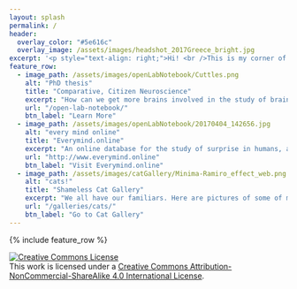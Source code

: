```yaml
---
layout: splash
permalink: /
header:
  overlay_color: "#5e616c"
  overlay_image: /assets/images/headshot_2017Greece_bright.jpg
excerpt: '<p style="text-align: right;">Hi! <br />This is my corner of the internet. <br /> It is constantly under revision ^.^ <br /> <br /> If you would like to get in touch, <br />please email danbee at alum dot mit dot edu.<br /> <br /> <br />Some of my favorite things: <br /><a href="http://bluescholars.com" style="color:#4f00bd">Blue Scholars</a><br /><a href="http://scubaphone.org" style="color:#4f00bd">Scubaphone</a><br /><a href="https://youtu.be/6SCrRYDOg_s" style="color:#4f00bd">Cuttlefish</a><br /><a href="https://youtu.be/P8-Bv7E3pcE" style="color:#4f00bd">Star Wars Parkour</a><br /><a href="http://memory-alpha.wikia.com/wiki/Data" style="color:#4f00bd">Lt. Cmdr. Data</a><br /><a href="https://www.flying-frenchies.com/en/movies" style="color:#4f00bd">Flying</a><br /><br /><br />Thanks for visiting!<br /></p>'
feature_row:
  - image_path: /assets/images/openLabNotebook/Cuttles.png
    alt: "PhD thesis"
    title: "Comparative, Citizen Neuroscience"
    excerpt: "How can we get more brains involved in the study of brains?"
    url: "/open-lab-notebook/"
    btn_label: "Learn More"
  - image_path: /assets/images/openLabNotebook/20170404_142656.jpg
    alt: "every mind online"
    title: "Everymind.online"
    excerpt: "An online database for the study of surprise in humans, as part of an exhibit about the comparative study of intelligence at the Brighton Sea Life Center, July-August 2017"
    url: "http://www.everymind.online"
    btn_label: "Visit Everymind.online"
  - image_path: /assets/images/catGallery/Minima-Ramiro_effect_web.png
    alt: "cats!"
    title: "Shameless Cat Gallery"
    excerpt: "We all have our familiars. Here are pictures of some of mine. "
    url: "/galleries/cats/"
    btn_label: "Go to Cat Gallery"
---
```


{% include feature_row %}

<a rel="license" href="http://creativecommons.org/licenses/by-nc-sa/4.0/"><img alt="Creative Commons License" style="border-width:0" src="https://i.creativecommons.org/l/by-nc-sa/4.0/88x31.png" /></a><br />This work is licensed under a <a rel="license" href="http://creativecommons.org/licenses/by-nc-sa/4.0/">Creative Commons Attribution-NonCommercial-ShareAlike 4.0 International License</a>.
